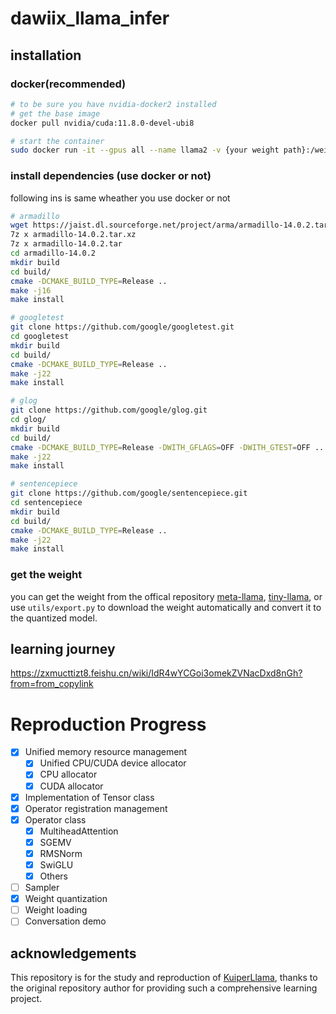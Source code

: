 # dawiix_llama_infer

## installation

### docker(recommended)

```bash
# to be sure you have nvidia-docker2 installed
# get the base image
docker pull nvidia/cuda:11.8.0-devel-ubi8

# start the container
sudo docker run -it --gpus all --name llama2 -v {your weight path}:/weight {docker image id} /bin/bash

```
### install dependencies (use docker or not)

following ins is same wheather you use docker or not

```bash
# armadillo
wget https://jaist.dl.sourceforge.net/project/arma/armadillo-14.0.2.tar.xz
7z x armadillo-14.0.2.tar.xz
7z x armadillo-14.0.2.tar
cd armadillo-14.0.2
mkdir build
cd build/
cmake -DCMAKE_BUILD_TYPE=Release ..
make -j16
make install

# googletest
git clone https://github.com/google/googletest.git
cd googletest
mkdir build
cd build/
cmake -DCMAKE_BUILD_TYPE=Release ..
make -j22
make install

# glog
git clone https://github.com/google/glog.git
cd glog/
mkdir build
cd build/
cmake -DCMAKE_BUILD_TYPE=Release -DWITH_GFLAGS=OFF -DWITH_GTEST=OFF ..
make -j22
make install

# sentencepiece
git clone https://github.com/google/sentencepiece.git
cd sentencepiece
mkdir build
cd build/
cmake -DCMAKE_BUILD_TYPE=Release ..
make -j22
make install
```

### get the weight
you can get the weight from the offical repository [meta-llama](https://huggingface.co/collections/meta-llama/llama-2-family-661da1f90a9d678b6f55773b), [tiny-llama](https://huggingface.co/TinyLlama/TinyLlama-1.1B-Chat-v1.0/tree/main), or use `utils/export.py` to download the weight automatically and convert it to the quantized model.

## learning journey

https://zxmucttizt8.feishu.cn/wiki/IdR4wYCGoi3omekZVNacDxd8nGh?from=from_copylink

# Reproduction Progress

- [x] Unified memory resource management
  - [x] Unified CPU/CUDA device allocator
  - [x] CPU allocator
  - [x] CUDA allocator
- [x] Implementation of Tensor class
- [x] Operator registration management
- [x] Operator class
  - [x] MultiheadAttention
  - [x] SGEMV
  - [x] RMSNorm
  - [x] SwiGLU
  - [x] Others
- [ ] Sampler
- [x] Weight quantization
- [ ] Weight loading
- [ ] Conversation demo

## acknowledgements

This repository is for the study and reproduction of [KuiperLlama](https://github.com/zjhellofss/KuiperLLama), thanks to the original repository author for providing such a comprehensive learning project.